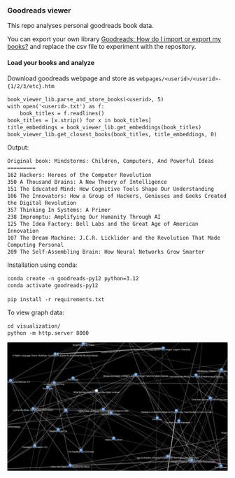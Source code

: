 ### Goodreads viewer

This repo analyses personal goodreads book data.


You can export your own library [Goodreads: How do I import or export my books?](https://help.goodreads.com/s/article/How-do-I-import-or-export-my-books-1553870934590)
and replace the csv file to experiment with the repository.

#### Load your books and analyze
Download goodreads webpage and store as `webpages/<userid>/<userid>-{1/2/3/etc}.htm`
```
book_viewer_lib.parse_and_store_books(<userid>, 5)
with open('<userid>.txt') as f:
    book_titles = f.readlines()
book_titles = [x.strip() for x in book_titles]
title_embeddings = book_viewer_lib.get_embeddings(book_titles)
book_viewer_lib.get_closest_books(book_titles, title_embeddings, 0)
```

Output:
```
Original book: Mindstorms: Children, Computers, And Powerful Ideas
=========
162 Hackers: Heroes of the Computer Revolution
350 A Thousand Brains: A New Theory of Intelligence
151 The Educated Mind: How Cognitive Tools Shape Our Understanding
106 The Innovators: How a Group of Hackers, Geniuses and Geeks Created the Digital Revolution
357 Thinking In Systems: A Primer
238 Impromptu: Amplifying Our Humanity Through AI
125 The Idea Factory: Bell Labs and the Great Age of American Innovation
107 The Dream Machine: J.C.R. Licklider and the Revolution That Made Computing Personal
209 The Self-Assembling Brain: How Neural Networks Grow Smarter
```

Installation using conda:

```
conda create -n goodreads-py12 python=3.12
conda activate goodreads-py12

pip install -r requirements.txt
```

To view graph data:
```
cd visualization/
python -m http.server 8000
```

![graph-data](visualization/images/alchemy-graph.png)
